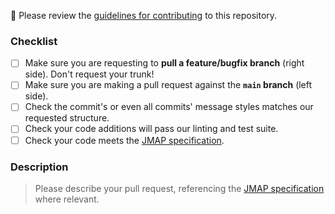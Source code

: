 🚨 Please review the [guidelines for contributing](./CONTRIBUTING.md) to this repository.

### Checklist

- [ ] Make sure you are requesting to **pull a feature/bugfix branch** (right side). Don't request your trunk!
- [ ] Make sure you are making a pull request against the **`main` branch** (left side).
- [ ] Check the commit's or even all commits' message styles matches our requested structure.
- [ ] Check your code additions will pass our linting and test suite.
- [ ] Check your code meets the [JMAP specification](https://jmap.io/spec.html).

### Description

> Please describe your pull request, referencing the [JMAP specification](https://jmap.io/spec.html) where relevant.
